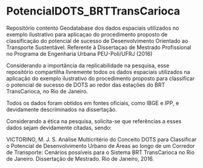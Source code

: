# PotencialDOTS_BRTTransCarioca
Repositório contento Geodatabase dos dados espaciais utilizados no exemplo ilustrativo para aplicaçao do procedimento proposto de classificação do potencial de sucesso de Desenvolvimento Orientado ao Transporte Sustentável. Referente à Dissertaçao de Mestrado Profissional no Programa de Engenharia Urbana PEU-Poli/UFRJ (2016)

Considerando a importância da replicabilidade na pesquisa, esse repositório compartilha livremente todos os dados espaciais utilizados na aplicação do exemplo ilustrativo do procedimento proposto para classificar o potencial de sucesso de DOTS ao redor das estações do BRT TransCarioca, no Rio de Janeiro.

Todos os dados foram obtidos em fontes oficiais, como IBGE e IPP, e devidamente descriminados na dissertação. 

Considerando a ética na pesquisa, solicita-se que referências a esses dados sejam devidamente citadas, sendo:

VICTORINO, M. J. S. Análise Multicritério do Conceito DOTS para Classificar o Potencial de Desenvolvimento Urbano de Áreas ao longo de um Corredor de Transporte: Cenários possíveis para o Sistema BRT TransCarioca no Rio de Janeiro. Dissertação de Mestrado. Rio de Janeiro, 2016.

